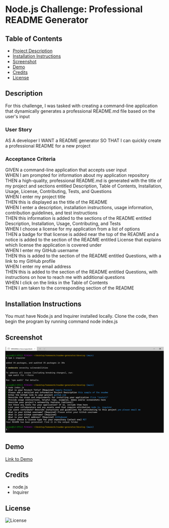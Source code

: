 # Node.js Challenge: Professional README Generator

  ## Table of Contents
  * [Project Description](#description)
  * [Installation Instructions](#installation)
  * [Screenshot](#screenshot)
  * [Demo](#demo)
  * [Credits](#credits)
  * [License](#license)
  
## Description
 For this challenge, I was tasked with creating a command-line application that dynamically generates a professional README.md file based on the user's input
    
### User Story

AS A developer
I WANT a README generator
SO THAT I can quickly create a professional README for a new project

### Acceptance Criteria

GIVEN a command-line application that accepts user input  
WHEN I am prompted for information about my application repository  
THEN a high-quality, professional README.md is generated with the title of my project and sections entitled Description, Table of Contents, Installation, Usage, License, Contributing, Tests, and Questions  
WHEN I enter my project title  
THEN this is displayed as the title of the README  
WHEN I enter a description, installation instructions, usage information, contribution guidelines, and test instructions  
THEN this information is added to the sections of the README entitled Description, Installation, Usage, Contributing, and Tests  
WHEN I choose a license for my application from a list of options  
THEN a badge for that license is added near the top of the README and a notice is added to the section of the README entitled License that explains which license the application is covered under  
WHEN I enter my GitHub username  
THEN this is added to the section of the README entitled Questions, with a link to my GitHub profile  
WHEN I enter my email address  
THEN this is added to the section of the README entitled Questions, with instructions on how to reach me with additional questions  
WHEN I click on the links in the Table of Contents  
THEN I am taken to the corresponding section of the README  

## Installation Instructions
You must have Node.js and Inquirer installed locally. Clone the code, then begin the program by running command node index.js

## Screenshot

![screenshot](https://github.com/sajees89/readme-generator/blob/main/Develop/img/readme%20screenshot.png)

## Demo
[Link to Demo](https://watch.screencastify.com/v/TQpTDZnv9fd6od58Kxc7)

## Credits
- node.js
- Inquirer

## License 
![License](https://img.shields.io/badge/License-MIT-9cf.svg)
